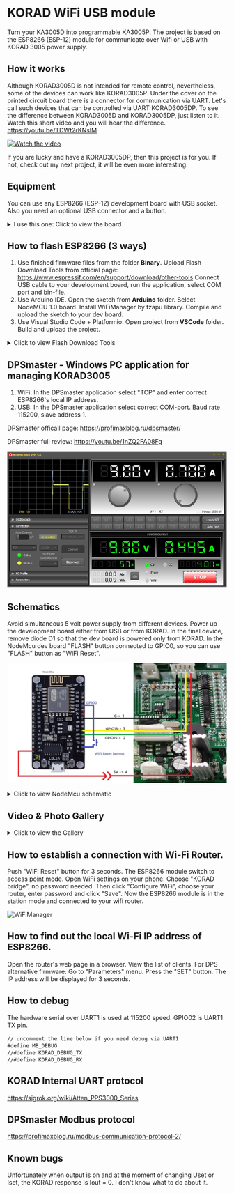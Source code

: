 # KORAD WiFi USB module
 Turn your KA3005D into programmable KA3005P.
 The project  is based on the ESP8266 (ESP-12) module for communicate over Wifi or USB with KORAD 3005 power supply.

## How it works
Although KORAD3005D is not intended for remote control, nevertheless, some of the devices can work like KORAD3005P. Under the cover on the printed circuit board there is a connector for communication via UART. Let's call such devices that can be controlled via UART KORAD3005DP.
To see the difference between KORAD3005D and KORAD3005DP, just listen to it. Watch this short video and you will hear the difference.
https://youtu.be/TDWt2rKNsIM

[![Watch the video](https://img.youtube.com/vi/TDWt2rKNsIM/hqdefault.jpg)](https://www.youtube.com/embed/TDWt2rKNsIM)

If you are lucky and have a KORAD3005DP, then this project is for you. If not, check out my next project, it will be even more interesting.

## Equipment
You can use any ESP8266 (ESP-12) development board with USB socket. Also you need an optional USB connector and a button.
<details>
<summary>I use this one: Click to view the  board</summary>
Aliexpress page: https://aliexpress.ru/item/4000550036826.html
<image src="/Pictures/NodeMCU.jpg" alt="NodeMCU">
</details>

## How to flash ESP8266 (3 ways)
1. Use finished firmware files from the folder **Binary**. Upload Flash Download Tools  from official page: https://www.espressif.com/en/support/download/other-tools
Connect USB cable to your development board, run the application, select COM port and bin-file.
2. Use Arduino IDE. Open the sketch from **Arduino** folder. Select NodeMCU 1.0 board. Install WiFiManager by tzapu library. Compile and upload the sketch to your dev board.
3. Use Visual Studio Code + Platformio. Open project from **VSCode** folder. Build and upload the project.
<details>
<summary>Click to view Flash Download Tools</summary>
<image src="/Pictures/flasher.jpg" alt="Flasher">
</details>

## DPSmaster - Windows PC application for managing KORAD3005
1. WiFi: In the DPSmaster application select "TCP" and enter correct ESP8266's local IP address.
2. USB:  In the DPSmaster application select correct COM-port. Baud rate 115200, slave address 1.

DPSmaster officail page: https://profimaxblog.ru/dpsmaster/

DPSmaster full review: https://youtu.be/1nZQ2FA08Fg

![DPSmaster](/Pictures/DPSmaster.jpg)

## Schematics
Avoid simultaneous 5 volt power supply from different devices. Power up the development board either from USB or from KORAD. 
In the final device, remove diode D1 so that the dev board is powered only from KORAD.
In the NodeMcu dev board "FLASH" button connected to GPIO0, so you can use "FLASH" button as "WiFi Reset".

![Korad_NodeMcu](/Pictures/korad_NodeMcu.jpg)
<details>
<summary>Click to view NodeMcu schematic</summary>
<image src="/Pictures/NodeMCU_schematic.jpg" alt="NodeMCU">
</details>

## Video & Photo Gallery
<details>
<summary>Click to view the Gallery</summary>
![DPSview](/Pictures/IMG_4736.JPG)
</details>

## How to establish a connection with Wi-Fi Router.
Push "WiFi Reset" button for 3 seconds. The ESP8266 module switch to access point mode. Open WiFi settings on your phone. Choose "KORAD bridge", no password needed. Then click "Configure WiFi", choose your router, enter password and click "Save". Now the ESP8266 module is in the station mode and connected to your wifi router.

<image src="/Pictures/WifiManager.jpg" alt="WiFiManager">

## How to find out the local Wi-Fi IP address of ESP8266.
Open the router's web page in a browser. View the list of clients.
For DPS alternative firmware: Go to "Parameters" menu. Press the "SET" button. The IP address will be displayed for 3 seconds.

## How to debug
The hardware serial over UART1 is used at 115200 speed. GPIO02 is UART1 TX pin.
```
// uncomment the line below if you need debug via UART1
#define MB_DEBUG
//#define KORAD_DEBUG_TX
//#define KORAD_DEBUG_RX

```
## KORAD Internal UART protocol
https://sigrok.org/wiki/Atten_PPS3000_Series

##  DPSmaster  Modbus protocol
https://profimaxblog.ru/modbus-communication-protocol-2/

## Known bugs
Unfortunately when output is on and at the moment of changing Uset or Iset,  the KORAD response is Iout = 0. 
I don't know what to do about it.